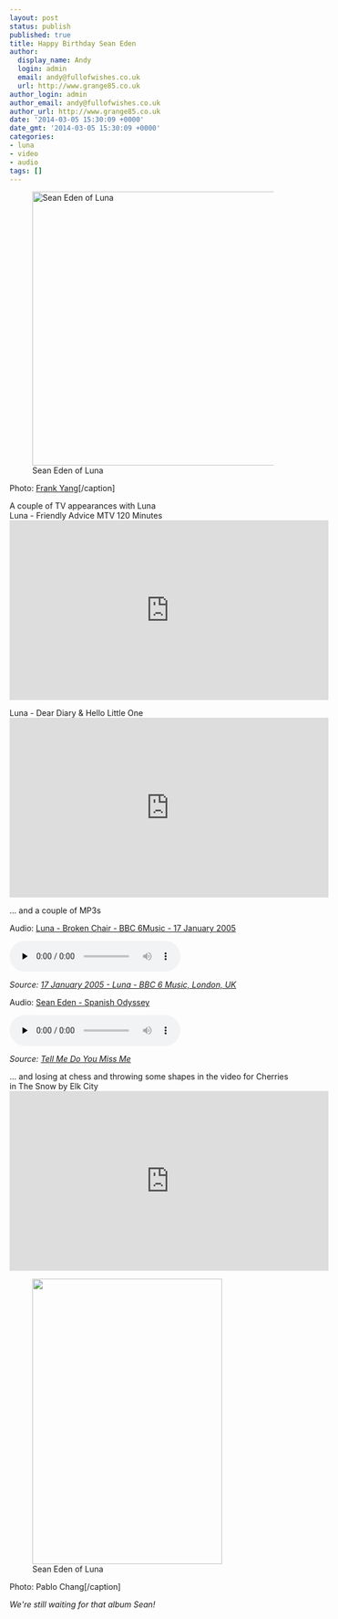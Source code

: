 ```yaml
---
layout: post
status: publish
published: true
title: Happy Birthday Sean Eden
author:
  display_name: Andy
  login: admin
  email: andy@fullofwishes.co.uk
  url: http://www.grange85.co.uk
author_login: admin
author_email: andy@fullofwishes.co.uk
author_url: http://www.grange85.co.uk
date: '2014-03-05 15:30:09 +0000'
date_gmt: '2014-03-05 15:30:09 +0000'
categories:
- luna
- video
- audio
tags: []
---
```

<p><figure class="caption aligncenter"><img src="https://media.fullofwishes.co.uk/02-luna/show_assets/2004-11-12/20041112_abbey_03.jpg" width="640" height="480" alt="Sean Eden of Luna" class /><figcaption class="caption-text"> Sean Eden of Luna</figcaption></figure>
Photo: <a href="http://www.chromewaves.net/concertPhotos.php?concert=luna2">Frank Yang</a>[/caption]</p>
<p>A couple of TV appearances with Luna<br />
Luna - Friendly Advice MTV 120 Minutes<br />
<iframe width="560" height="315" src="https://www.youtube.com/embed/26c-CCQ6-rs" frameborder="0" allowfullscreen></iframe>
<p>Luna - Dear Diary & Hello Little One<br />
<iframe width="560" height="315" src="https://www.youtube.com/embed/Yj5xwGgMo8g" frameborder="0" allowfullscreen></iframe>
<p>... and a couple of MP3s</p>

<div class="well">
  <p class="audio">Audio: <a href="https://media.fullofwishes.co.uk/02-luna/audio/2005-01-17-bbc6music-luna-broken-chair.mp3">Luna - Broken Chair - BBC 6Music - 17 January 2005</a></p>
  <audio controls="controls" preload="none" src="https://media.fullofwishes.co.uk/02-luna/audio/2005-01-17-bbc6music-luna-broken-chair.mp3"></audio>
  <p class="source small text-right"><em>Source: <a href="https://www.fullofwishes.co.uk/database/luna/shows/2005/2005-01-17-luna-bbc-6-music-london-uk/">17 January 2005 - Luna - BBC 6 Music, London, UK</a></em></p>
</div>
<div class="well">
  <p class="audio">Audio: <a href="https://media.fullofwishes.co.uk/02-luna/audio/tmdymm/06-sean-eden-spanish-odyssey.mp3">Sean Eden - Spanish Odyssey</a></p>
  <audio controls="controls" preload="none" src="https://media.fullofwishes.co.uk/02-luna/audio/tmdymm/06-sean-eden-spanish-odyssey.mp3"></audio>
  <p class="source small text-right"><em>Source: <a href="https://www.fullofwishes.co.uk/2013/05/10/audio-lost-tracks-tell-me-do-you-miss-me/">Tell Me Do You Miss Me</a></em></p>
</div>
<p>... and losing at chess and throwing some shapes in the video for Cherries in The Snow by Elk City<br />
<iframe width="560" height="315" src="https://www.youtube.com/embed/TZ6B3TAVQE0" frameborder="0" allowfullscreen></iframe>
<p><figure class="caption aligncenter"><img src="https://media.fullofwishes.co.uk/02-luna/show_assets/2005-02-26/20050227_0048090A.jpg" width="333" height="500" class /><figcaption class="caption-text"> Sean Eden of Luna</figcaption></figure>
Photo: Pablo Chang[/caption]</p>
<p><em>We're still waiting for that album Sean!</em></p>

